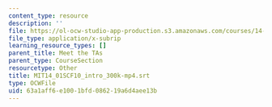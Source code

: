 ```yaml
---
content_type: resource
description: ''
file: https://ol-ocw-studio-app-production.s3.amazonaws.com/courses/14-01sc-principles-of-microeconomics-fall-2011/63a1aff6e1001bfd086219a6d4aee13b_MIT14_01SCF10_intro_300k-mp4.srt
file_type: application/x-subrip
learning_resource_types: []
parent_title: Meet the TAs
parent_type: CourseSection
resourcetype: Other
title: MIT14_01SCF10_intro_300k-mp4.srt
type: OCWFile
uid: 63a1aff6-e100-1bfd-0862-19a6d4aee13b
---
```

